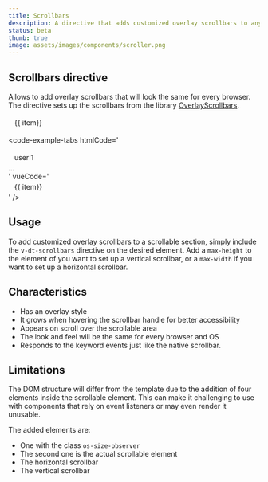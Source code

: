 ```yaml
---
title: Scrollbars
description: A directive that adds customized overlay scrollbars to any scrollable section.
status: beta
thumb: true
image: assets/images/components/scroller.png
---
```


## Scrollbars directive

Allows to add overlay scrollbars that will look the same for every browser. The directive sets up the scrollbars from the library [OverlayScrollbars](https://kingsora.github.io/OverlayScrollbars/).

<code-well-header>
  <div class="d-hmx164 d-w30p d-bar8 d-ba d-bc-black-300" v-dt-scrollbars>
    <div v-for="item in items" class="item">
      {{ item}}
    </div>
  </div>
</code-well-header>

<code-example-tabs
htmlCode='
<div class="d-hmx164 d-w30p d-bar8 d-ba d-bc-black-300 custom-scrollbars" data-overlayscrollbars="host" data-overlayscrollbars-initialize="true">
  <div class="os-size-observer">
    <div class="os-size-observer-listener"></div>
  </div>
  <div data-overlayscrollbars-viewport="scrollbarHidden overflowXHidden overflowYScroll" tabindex="-1">
    <div class="item">user 1</div>
    ...
  </div>
  <div class="os-scrollbar os-scrollbar-horizontal os-theme-dark os-scrollbar-auto-hide os-scrollbar-handle-interactive os-scrollbar-cornerless os-scrollbar-unusable">
    <div class="os-scrollbar-track">
      <div class="os-scrollbar-handle"></div>
    </div>
  </div>
  <div class="os-scrollbar os-scrollbar-vertical os-theme-dark os-scrollbar-auto-hide os-scrollbar-handle-interactive os-scrollbar-visible os-scrollbar-cornerless">
    <div class="os-scrollbar-track">
      <div class="os-scrollbar-handle"></div>
    </div>
  </div>
</div>
'
vueCode='
<div class="d-hmx164 d-w30p d-bar8 d-ba d-bc-black-300" v-dt-scrollbars>
  <div v-for="item in items" class="item">
    {{ item}}
  </div>
</div>
'
/>

## Usage

To add customized overlay scrollbars to a scrollable section, simply include the `v-dt-scrollbars` directive on the desired element.
Add a `max-height` to the element of you want to set up a vertical scrollbar, or a `max-width` if you want to set up a horizontal scrollbar.

## Characteristics

* Has an overlay style
* It grows when hovering the scrollbar handle for better accessibility
* Appears on scroll over the scrollable area
* The look and feel will be the same for every browser and OS
* Responds to the keyword events just like the native scrollbar.

## Limitations

The DOM structure will differ from the template due to the addition of four elements inside the scrollable element. This can make it challenging to use with components that rely on event listeners or may even render it unusable.

The added elements are:

* One with the class `os-size-observer`
* The second one is the actual scrollable element
* The horizontal scrollbar
* The vertical scrollbar

<script setup>
  const items = [
    'user 1',
    'user 2',
    'user 3',
    'user 4',
    'user 5',
    'user 6',
    'user 7',
    'user 8',
    'user 9',
    'user 10',
    'user 11',
    'user 12',
    'user 13',
    'user 14',
    'user 15',
  ]
</script>

<style lang="less" scoped>
.item {
  height: 25px;
  padding: 0 12px;
  display: flex;
  align-items: center;
  border-bottom: 1px solid var(--dt-color-black-300);
  &:last-child {
    border-bottom: none;
  }
}
</style>
